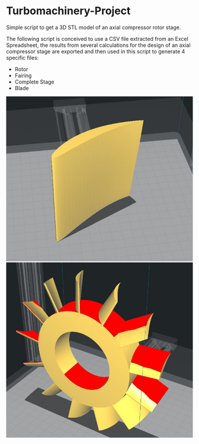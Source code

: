 # Turbomachinery-Project
Simple script to get a 3D STL model of an axial compressor rotor stage.

The following script is conceived to use a CSV file extracted from an Excel Spreadsheet, the results 
from several calculations for the design of an axial compressor stage are exported and then used in this 
script to generate 4 specific files:

- Rotor
- Fairing
- Complete Stage
- Blade

![](https://github.com/marcosflz/Turbomachinery-Project/blob/main/Blade.JPG)
![](https://github.com/marcosflz/Turbomachinery-Project/blob/main/Rotor.JPG)
